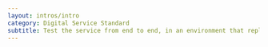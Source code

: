 ```yaml
---
layout: intros/intro
category: Digital Service Standard
subtitle: Test the service from end to end, in an environment that replicates the live version.
---
```

